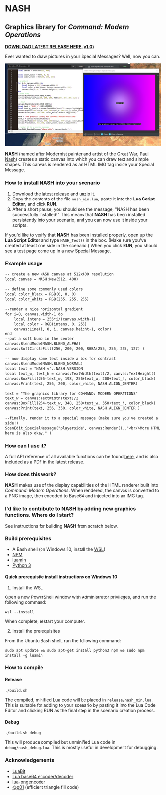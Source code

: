 # NASH
## Graphics library for *Command: Modern Operations*

[**DOWNLOAD LATEST RELEASE HERE (v1.0)**](https://github.com/musurca/NASH/releases/download/v1.0/NASH_v1.0.zip)

Ever wanted to draw pictures in your Special Messages? Well, now you can.

<p align="center"><img src="https://raw.githubusercontent.com/musurca/NASH/main/img/nash_example.jpg" /></p>

**NASH** (named after Modernist painter and artist of the Great War, [Paul Nash](https://en.wikipedia.org/wiki/Paul_Nash_(artist))) creates a static canvas into which you can draw text and simple shapes. This canvas is rendered as an HTML IMG tag inside your Special Message.

### How to install NASH into your scenario

1. Download the [latest release](https://github.com/musurca/NASH/releases/download/v1.0/NASH_v1.0.zip) and unzip it.
2. Copy the contents of the file `nash_min.lua`, paste it into the **Lua Script Editor**, and click **RUN**.
3. After a short pause, you should see the message, "NASH has been successfully installed!" This means that **NASH** has been installed persistently into your scenario, and you can now use it inside your scripts.

If you'd like to verify that **NASH** has been installed properly, open up the **Lua Script Editor** and type `NASH_Test()` in the box. (Make sure you've created at least one side in the scenario.) When you click **RUN**, you should see a test page come up in a new Special Message.

### Example usage

```
-- create a new NASH canvas at 512x400 resolution
local canvas = NASH:New(512, 400)

-- define some commonly used colors
local color_black = RGB(0, 0, 0)
local color_white = RGB(255, 255, 255)

--render a nice horizontal gradient
for i=0, canvas.width-1 do
    local intens = 255*i/(canvas.width-1)
    local color = RGB(intens, 0, 255)
    canvas:Line(i, 0, i, canvas.height-1, color)
end
--put a soft bump in the center
canvas:BlendMode(NASH.BLEND_ALPHA)
canvas:SoftCircleFill(256, 200, 200, RGBA(255, 255, 255, 127) )

-- now display some text inside a box for contrast
canvas:BlendMode(NASH.BLEND_NORMAL)
local text = "NASH v"..NASH.VERSION
local text_w, text_h = canvas:TextWidth(text)/2, canvas:TextHeight()
canvas:BoxFill(256-text_w, 198, 256+text_w, 200+text_h, color_black)
canvas:Print(text, 256, 200, color_white, NASH.ALIGN_CENTER)

text = "The graphics library for COMMAND: MODERN OPERATIONS"
text_w = canvas:TextWidth(text)/2
canvas:BoxFill(254-text_w, 348, 258+text_w, 350+text_h, color_black)
canvas:Print(text, 256, 350, color_white, NASH.ALIGN_CENTER )

--finally, render it to a special message (make sure you've created a side!)
ScenEdit_SpecialMessage("playerside", canvas:Render().."<br/>More HTML here is also okay." )
```

### How can I use it?

A full API reference of all available functions can be found [here](https://github.com/musurca/NASH/blob/main/docs/NASH_API_REFERENCE.md), and is also included as a PDF in the latest release.

### How does this work?

**NASH** makes use of the display capabilities of the HTML renderer built into *Command: Modern Operations*. When rendered, the canvas is converted to a PNG image, then encoded to Base64 and injected into an IMG tag.

### I'd like to contribute to NASH by adding new graphics functions. Where do I start?

See instructions for building **NASH** from scratch below.

### Build prerequisites
* A Bash shell (on Windows 10, install the [WSL](https://docs.microsoft.com/en-us/windows/wsl/install))
* [NPM](https://www.npmjs.com/)
* [luamin](https://github.com/mathiasbynens/luamin)
* [Python 3](https://www.python.org/downloads/)

#### Quick prerequisite install instructions on Windows 10

1. Install the WSL

Open a new PowerShell window with Administrator privileges, and run the following command:
```
wsl --install
```
When complete, restart your computer.

2. Install the prerequisites

From the Ubuntu Bash shell, run the following command:
```
sudo apt update && sudo apt-get install python3 npm && sudo npm install -g luamin
```

### How to compile

#### Release
```
./build.sh
```

The compiled, minified Lua code will be placed in `release/nash_min.lua`. This is suitable for adding to your scenario by pasting it into the Lua Code Editor and clicking RUN as the final step in the scenario creation process.
 
#### Debug
```
./build.sh debug
```

This will produce compiled but unminified Lua code in `debug/nash_debug.lua`. This is mostly useful in development for debugging.

### Acknowledgements

* [LuaBit](https://github.com/alexsilva/luabit-legacy)
* [Lua base64 encoder/decoder](https://github.com/iskolbin/lbase64
)
* [lua-pngencoder](https://github.com/wyozi/lua-pngencoder)
* [@p01](https://twitter.com/p01) (efficient triangle fill code)
